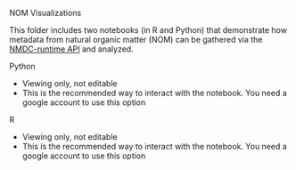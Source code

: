 NOM Visualizations

This folder includes two notebooks (in R and Python) that demonstrate how metadata from natural organic matter (NOM) can be gathered via the [NMDC-runtime API](https://api.microbiomedata.org/docs) and analyzed.

Python
- Viewing only, not editable
- This is the recommended way to interact with the notebook. You need a google account to use this option

R
- Viewing only, not editable
- This is the recommended way to interact with the notebook. You need a google account to use this option